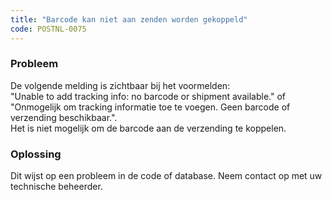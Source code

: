 ```yaml
---
title: "Barcode kan niet aan zenden worden gekoppeld"
code: POSTNL-0075
---
```

### Probleem

De volgende melding is zichtbaar bij het voormelden:  
"Unable to add tracking info: no barcode or shipment available." of "Onmogelijk om tracking informatie toe te voegen. Geen barcode of verzending beschikbaar.".  
Het is niet mogelijk om de barcode aan de verzending te koppelen.  

### Oplossing

Dit wijst op een probleem in de code of database. Neem contact op met uw technische beheerder.
